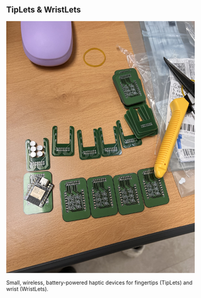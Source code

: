 ## TipLets & WristLets

<img class="aspect-video object-cover rounded-lg shadow-md shadow-md hover:shadow-xl hover:scale-102 transition-all duration-500 ease-in-out transform" src="/assets/MainPhoto_TipLetsWristLets.jpg">

Small, wireless, battery-powered haptic devices for fingertips (TipLets) and wrist (WristLets).